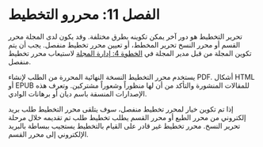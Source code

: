 # الفصل 11: محررو التخطيط

تحرير التخطيط هو دور آخر يمكن تكوينه بطرق مختلفة. وقد يكون لدى المجلة محرر القسم أو محرر النسخ تحرير المخطط، أو تعيين محرر تخطيط منفصل. يجب أن يتم تكوين المجلة من قبل مدير المجلة في [الخطوة 4: إدارة المجلة](https://docs.pkp.sfu.ca/learning-ojs-2/en/step_four_management) لاستيعاب محرر تخطيط منفصل.

يستخدم محرر التخطيط النسخة النهائية المحررة من الطلب لإنشاء PDF. أشكال HTML أو EPUB للمقالات المنشورة والتأكد من أن لها منظوراً وشعوراً مشتركين. وتعرف هذه الإصدارات المنسقة باسم ديان أو برهانات الوادي.


إذا تم تكوين خيار لمحرر تخطيط منفصل، سوف يتلقى محرر التخطيط طلب بريد إلكتروني من محرر الطبع أو محرر القسم يطلب تخطيط طلب تم تقديمه خلال مرحلة تحرير النسخ. محرر تخطيط غير قادر على القيام بالتخطيط يستجيب ببساطة بالبريد الإلكتروني إلى محرر القسم.


